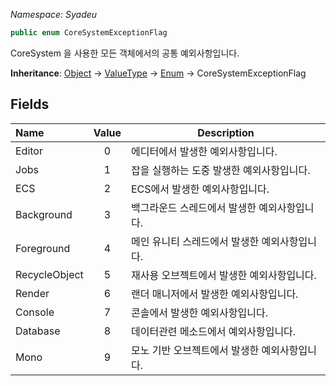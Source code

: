 _Namespace: Syadeu_
```csharp
public enum CoreSystemExceptionFlag
```

CoreSystem 을 사용한 모든 객체에서의 공통 예외사항입니다.

**Inheritance**: 
[Object](https://docs.microsoft.com/ko-kr/dotnet/api/system.object?view=net-5.0) -> [ValueType](https://docs.microsoft.com/en-us/dotnet/api/system.valuetype?view=net-5.0) -> [Enum](https://docs.microsoft.com/en-us/dotnet/api/system.enum?view=net-5.0) -> CoreSystemExceptionFlag

## Fields
| Name          | Value | Description                                   |
| :------------ | :---: | --------------------------------------------- |
| Editor        |   0   | 에디터에서 발생한 예외사항입니다.             |
| Jobs          |   1   | 잡을 실행하는 도중 발생한 예외사항입니다.     |
| ECS           |   2   | ECS에서 발생한 예외사항입니다.                |
| Background    |   3   | 백그라운드 스레드에서 발생한 예외사항입니다.  |
| Foreground    |   4   | 메인 유니티 스레드에서 발생한 예외사항입니다. |
| RecycleObject |   5   | 재사용 오브젝트에서 발생한 예외사항입니다.    |
| Render        |   6   | 랜더 매니저에서 발생한 예외사항입니다.        |
| Console       |   7   | 콘솔에서 발생한 예외사항입니다.               |
| Database      |   8   | 데이터관련 메소드에서 예외사항입니다.         |
| Mono          |   9   | 모노 기반 오브젝트에서 발생한 예외사항입니다. |